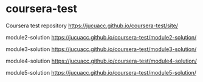 # coursera-test
Coursera test repository
https://jucuacc.github.io/coursera-test/site/

module2-solution
https://jucuacc.github.io/coursera-test/module2-solution/

module3-solution
https://jucuacc.github.io/coursera-test/module3-solution/

module4-solution
https://jucuacc.github.io/coursera-test/module4-solution/

module5-solution
https://jucuacc.github.io/coursera-test/module5-solution/
